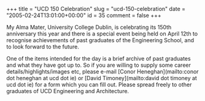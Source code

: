 +++
title = "UCD 150 Celebration"
slug = "ucd-150-celebration"
date = "2005-02-24T13:01:00+00:00"
id = 35
comment = false
+++

My Alma Mater, University College Dublin, is celebrating its 150th anniversary this year and there is a special event being held on April 12th to recognise achievements of past graduates of the Engineering School, and to look forward to the future.

One of the items intended for the day is a brief archive of past graduates and what they have got up to. So if you are willing to supply some career details/highlights/images etc, please e-mail [Conor Heneghan](mailto:conor dot heneghan at ucd dot ie) or [David Timoney](mailto:david dot timoney at ucd dot ie) for a form which you can fill out. Please spread freely to other graduates of UCD Engineering and Architecture.

<span class="sg"></span>
